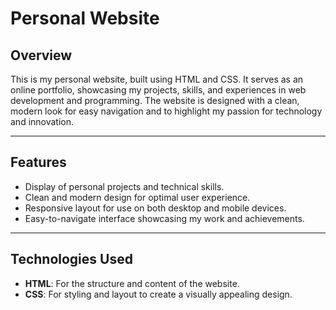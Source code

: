# Personal Website  

## Overview  
This is my personal website, built using HTML and CSS. It serves as an online portfolio, showcasing my projects, skills, and experiences in web development and programming. The website is designed with a clean, modern look for easy navigation and to highlight my passion for technology and innovation.  

---

## Features  
- Display of personal projects and technical skills.  
- Clean and modern design for optimal user experience.  
- Responsive layout for use on both desktop and mobile devices.  
- Easy-to-navigate interface showcasing my work and achievements.  

---

## Technologies Used  
- **HTML**: For the structure and content of the website.  
- **CSS**: For styling and layout to create a visually appealing design.  
